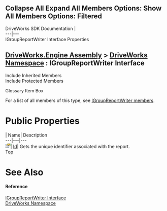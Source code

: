 Collapse All Expand All Members Options: Show All  Members Options: Filtered   
---  
DriveWorks SDK Documentation  |   
---|---  
IGroupReportWriter Interface Properties   
  
[DriveWorks.Engine Assembly](topic2156.md) > [DriveWorks Namespace](topic2159.md) : IGroupReportWriter Interface  
---  
  
Include Inherited Members    
Include Protected Members    


Glossary Item Box

For a list of all members of this type, see [IGroupReportWriter members](topic2208.md).

# Public Properties

| Name| Description  
---|---|---  
![ Property](dotnetimages/Property.gif)| [Id](topic2212.md)| Gets the unique identifier associated with the report.   
Top

# See Also

#### Reference

[IGroupReportWriter Interface](topic2207.md)   
[DriveWorks Namespace](topic2159.md)


